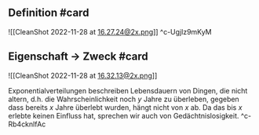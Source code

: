 ## Definition #card 
![[CleanShot 2022-11-28 at 16.27.24@2x.png]]
^c-Ugjlz9mKyM

## Eigenschaft -> Zweck #card 
![[CleanShot 2022-11-28 at 16.32.13@2x.png]]

Exponentialverteilungen beschreiben Lebensdauern von Dingen, die nicht altern, d.h. die Wahrscheinlichkeit noch $y$ Jahre zu überleben, gegeben dass bereits $x$ Jahre überlebt wurden, hängt nicht von $x$ ab. Da das bis $x$ erlebte keinen Einfluss hat, sprechen wir auch von Gedächtnislosigkeit.
^c-Rb4cknlfAc